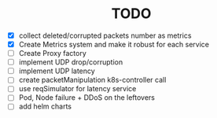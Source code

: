 <h1 align="center">TODO</h1>

- [x] collect deleted/corrupted packets number as metrics
- [x] Create Metrics system and make it robust for each service
- [ ] Create Proxy factory
- [ ] implement UDP drop/corruption 
- [ ] implement UDP latency
- [ ] create packetManipulation k8s-controller call
- [ ] use reqSimulator for latency service
- [ ] Pod, Node failure + DDoS on the leftovers
- [ ] add helm charts
